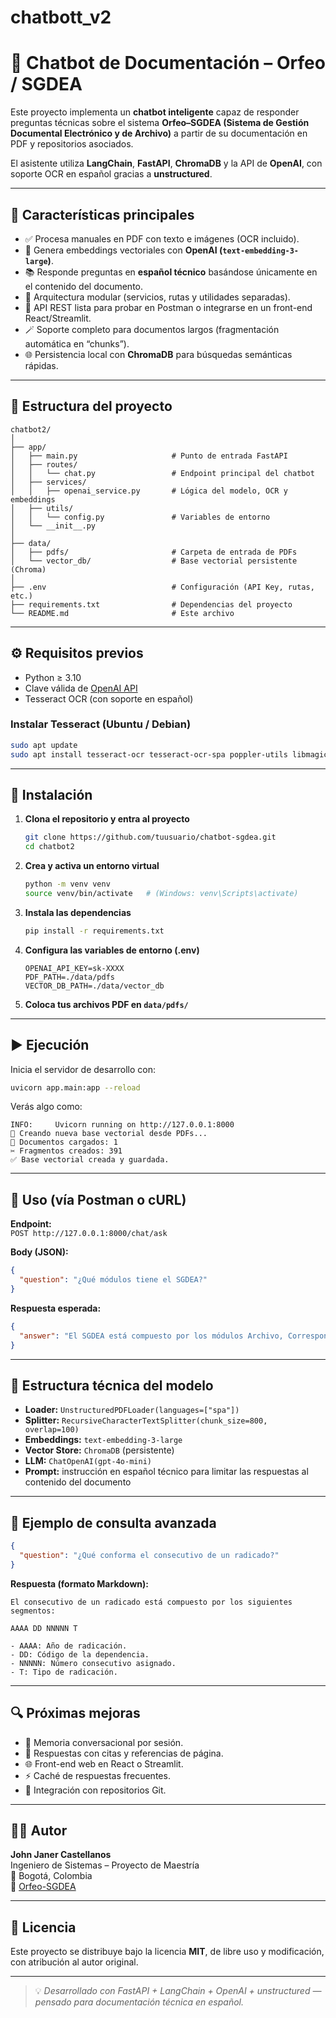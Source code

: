 # chatbott_v2
# 🤖 Chatbot de Documentación – Orfeo / SGDEA

Este proyecto implementa un **chatbot inteligente** capaz de responder preguntas técnicas sobre el sistema **Orfeo–SGDEA (Sistema de Gestión Documental Electrónico y de Archivo)** a partir de su documentación en PDF y repositorios asociados.

El asistente utiliza **LangChain**, **FastAPI**, **ChromaDB** y la API de **OpenAI**, con soporte OCR en español gracias a **unstructured**.

---

## 🚀 Características principales

- ✅ Procesa manuales en PDF con texto e imágenes (OCR incluido).
- 🧠 Genera embeddings vectoriales con **OpenAI (`text-embedding-3-large`)**.
- 📚 Responde preguntas en **español técnico** basándose únicamente en el contenido del documento.
- 🧩 Arquitectura modular (servicios, rutas y utilidades separadas).
- 💬 API REST lista para probar en Postman o integrarse en un front-end React/Streamlit.
- 🪄 Soporte completo para documentos largos (fragmentación automática en “chunks”).
- 🌐 Persistencia local con **ChromaDB** para búsquedas semánticas rápidas.

---

## 🧱 Estructura del proyecto

```
chatbot2/
│
├── app/
│   ├── main.py                     # Punto de entrada FastAPI
│   ├── routes/
│   │   └── chat.py                 # Endpoint principal del chatbot
│   ├── services/
│   │   ├── openai_service.py       # Lógica del modelo, OCR y embeddings
│   ├── utils/
│   │   └── config.py               # Variables de entorno
│   └── __init__.py
│
├── data/
│   ├── pdfs/                       # Carpeta de entrada de PDFs
│   └── vector_db/                  # Base vectorial persistente (Chroma)
│
├── .env                            # Configuración (API Key, rutas, etc.)
├── requirements.txt                # Dependencias del proyecto
└── README.md                       # Este archivo
```

---

## ⚙️ Requisitos previos

- Python ≥ 3.10  
- Clave válida de [OpenAI API](https://platform.openai.com/account/api-keys)
- Tesseract OCR (con soporte en español)

### Instalar Tesseract (Ubuntu / Debian)

```bash
sudo apt update
sudo apt install tesseract-ocr tesseract-ocr-spa poppler-utils libmagic1
```

---

## 🧩 Instalación

1. **Clona el repositorio y entra al proyecto**

   ```bash
   git clone https://github.com/tuusuario/chatbot-sgdea.git
   cd chatbot2
   ```

2. **Crea y activa un entorno virtual**

   ```bash
   python -m venv venv
   source venv/bin/activate   # (Windows: venv\Scripts\activate)
   ```

3. **Instala las dependencias**

   ```bash
   pip install -r requirements.txt
   ```

4. **Configura las variables de entorno (.env)**

   ```
   OPENAI_API_KEY=sk-XXXX
   PDF_PATH=./data/pdfs
   VECTOR_DB_PATH=./data/vector_db
   ```

5. **Coloca tus archivos PDF en `data/pdfs/`**

---

## ▶️ Ejecución

Inicia el servidor de desarrollo con:

```bash
uvicorn app.main:app --reload
```

Verás algo como:

```
INFO:     Uvicorn running on http://127.0.0.1:8000
🔄 Creando nueva base vectorial desde PDFs...
📄 Documentos cargados: 1
✂️ Fragmentos creados: 391
✅ Base vectorial creada y guardada.
```

---

## 💬 Uso (vía Postman o cURL)

**Endpoint:**  
`POST http://127.0.0.1:8000/chat/ask`

**Body (JSON):**

```json
{
  "question": "¿Qué módulos tiene el SGDEA?"
}
```

**Respuesta esperada:**

```json
{
  "answer": "El SGDEA está compuesto por los módulos Archivo, Correspondencia, Radicación y Administración..."
}
```

---

## 🧠 Estructura técnica del modelo

- **Loader:** `UnstructuredPDFLoader(languages=["spa"])`
- **Splitter:** `RecursiveCharacterTextSplitter(chunk_size=800, overlap=100)`
- **Embeddings:** `text-embedding-3-large`
- **Vector Store:** `ChromaDB` (persistente)
- **LLM:** `ChatOpenAI(gpt-4o-mini)`
- **Prompt:** instrucción en español técnico para limitar las respuestas al contenido del documento

---

## 🧪 Ejemplo de consulta avanzada

```json
{
  "question": "¿Qué conforma el consecutivo de un radicado?"
}
```

**Respuesta (formato Markdown):**

```
El consecutivo de un radicado está compuesto por los siguientes segmentos:

AAAA DD NNNNN T

- AAAA: Año de radicación.
- DD: Código de la dependencia.
- NNNNN: Número consecutivo asignado.
- T: Tipo de radicación.
```

---

## 🔍 Próximas mejoras

- 🧵 Memoria conversacional por sesión.  
- 📄 Respuestas con citas y referencias de página.  
- 🌐 Front-end web en React o Streamlit.  
- ⚡ Caché de respuestas frecuentes.  
- 🧰 Integración con repositorios Git.

---

## 👨‍💻 Autor

**John Janer Castellanos**  
Ingeniero de Sistemas – Proyecto de Maestría  
📍 Bogotá, Colombia  
🧩 [Orfeo-SGDEA](https://orfeo.gov.co/)  

---

## 📜 Licencia

Este proyecto se distribuye bajo la licencia **MIT**, de libre uso y modificación, con atribución al autor original.

---

> 💡 *Desarrollado con FastAPI + LangChain + OpenAI + unstructured — pensado para documentación técnica en español.*
